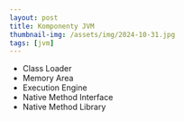 ```yaml
---
layout: post
title: Komponenty JVM
thumbnail-img: /assets/img/2024-10-31.jpg
tags: [jvm]
---
```


- Class Loader
- Memory Area
- Execution Engine
- Native Method Interface
- Native Method Library